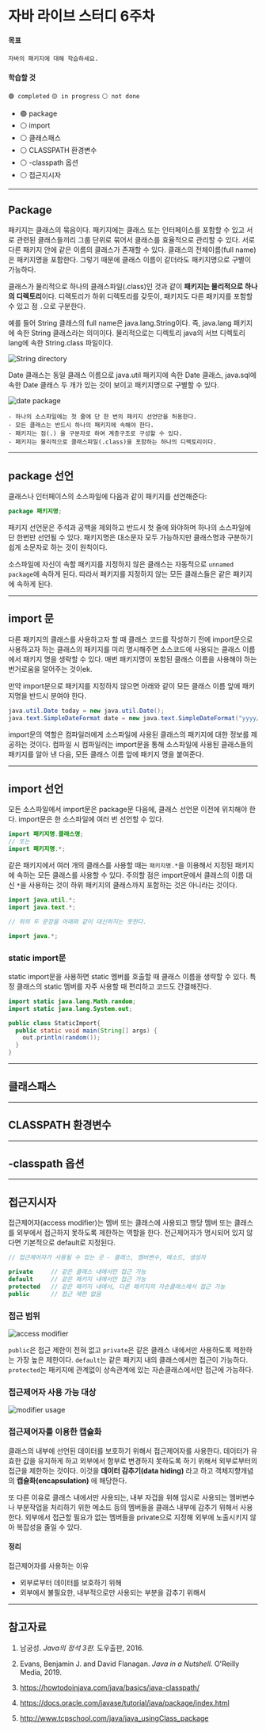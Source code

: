 # 자바 라이브 스터디 6주차

#### 목표

```
자바의 패키지에 대해 학습하세요.
```

#### 학습할 것

`🟢 completed` `🟡 in progress` `⚪ not done`

- 🟢 package
- ⚪ import
- ⚪ 클래스패스
- ⚪ CLASSPATH 환경변수
- ⚪ -classpath 옵션
- ⚪ 접근지시자

---

## Package

패키지는 클래스의 묶음이다. 패키지에는 클래스 또는 인터페이스를 포함할 수 있고 서로 관련된 클래스들끼리 그룹 단위로 묶어서 클래스를 효율적으로 관리할 수 있다. 서로 다른 패키지 안에 같은 이름의 클래스가 존재할 수 있다. 클래스의 전체이름(full name)은 패키지명을 포함한다. 그렇기 때문에 클래스 이름이 같더라도 패키지명으로 구별이 가능하다. 

클래스가 물리적으로 하나의 클래스파일(.class)인 것과 같이 **패키지는 물리적으로 하나의 디렉토리**이다. 디렉토리가 하위 디렉토리를 갖듯이, 패키지도 다른 패키지를 포함할 수 있고 점 `.`으로 구분한다.

예를 들어 String 클래스의 full name은 java.lang.String이다. 즉, java.lang 패키지에 속한 String 클래스라는 의미이다. 물리적으로는 디렉토리 java의 서브 디렉토리 lang에 속한 String.class 파일이다. 

![String directory](img/week7/string_dir.png)

Date 클래스는 동일 클래스 이름으로 java.util 패키지에 속한 Date 클래스, java.sql에 속한 Date 클래스 두 개가 있는 것이 보이고 패키지명으로 구별할 수 있다.

![date package](img/week7/date_pkg.png)

```
- 하나의 소스파일에는 첫 줄에 단 한 번의 패키지 선언만을 허용한다.
- 모든 클래스는 반드시 하나의 패키지에 속해야 한다.
- 패키지는 점(.) 을 구분자로 하여 계층구조로 구성할 수 있다.
- 패키지는 물리적으로 클래스파일(.class)을 포함하는 하나의 디렉토리이다.
```

---

## package 선언

클래스나 인터페이스의 소스파일에 다음과 같이 패키지를 선언해준다:

```java
package 패키지명;
```

패키지 선언문은 주석과 공백을 제외하고 반드시 첫 줄에 와야하며 하나의 소스파일에 단 한번만 선언될 수 있다. 패키지명은 대소문자 모두 가능하지만 클래스명과 구분하기 쉽게 소문자로 하는 것이 원칙이다.

소스파일에 자신이 속할 패키지를 지정하지 않은 클래스는 자동적으로 `unnamed package`에 속하게 된다. 따라서 패키지를 지정하지 않는 모든 클래스들은 같은 패키지에 속하게 된다.

---

## import 문

다른 패키지의 클래스를 사용하고자 할 때 클래스 코드를 작성하기 전에 import문으로 사용하고자 하는 클래스의 패키지를 미리 명시해주면 소스코드에 사용되는 클래스 이름에서 패키지 명을 생략할 수 있다. 매번 패키지명이 포함된 클래스 이름을 사용해야 하는 번거로움을 덜어주는 것이ek.

만약 import문으로 패키지를 지정하지 않으면 아래와 같이 모든 클래스 이름 앞에 패키지명을 반드시 분여야 한다.

```java
java.util.Date today = new java.util.Date();
java.text.SimpleDateFormat date = new java.text.SimpleDateFormat("yyyy/MM/dd");
```

import문의 역할은 컴파일러에게 소스파일에 사용된 클래스의 패키지에 대한 정보를 제공하는 것이다. 컴파일 시 컴파일러는 import문을 통해 소스파일에 사용된 클래스들의 패키지를 알아 낸 다음, 모든 클래스 이름 앞에 패키지 명을 붙여준다.

---

## import 선언

모든 소스파일에서 import문은 package문 다음에, 클래스 선언문 이전에 위치해야 한다. import문은 한 소스파일에 여러 번 선언할 수 있다. 

```java
import 패키지명.클래스명;
// 또는
import 패키지명.*;
```

같은 패키지에서 여러 개의 클래스를 사용할 때는 `패키지명.*`을 이용해서 지정된 패키지에 속하는 모든 클래스를 사용할 수 있다. 주의할 점은 import문에서 클래스의 이름 대신 `*`을 사용하는 것이 하위 패키지의 클래스까지 포함하는 것은 아니라는 것이다.

```java
import java.util.*;
import java.text.*;

// 위의 두 문장을 아래와 같이 대신하지는 못한다.

import java.*;
```

### static import문

static import문을 사용하면 static 멤버를 호출할 때 클래스 이름을 생략할 수 있다. 특정 클래스의 static 멤버를 자주 사용할 때 편리하고 코드도 간결해진다.

```java
import static java.lang.Math.random;
import static java.lang.System.out;

public class StaticImport{
  public static void main(String[] args) {
    out.println(random());
  }
}
```

---

## 클래스패스



---

## CLASSPATH 환경변수

---

## -classpath 옵션

---

## 접근지시자

접근제어자(access modifier)는 멤버 또는 클래스에 사용되고 행당 멤버 또는 클래스를 외부에서 접근하지 못하도록 제한하는 역할을 한다. 전근제어자가 명시되어 있지 않다면 기본적으로 default로 지정된다.

```java
// 접근제어자가 사용될 수 있는 곳 - 클래스, 멤버변수, 메소드, 생성자

private     // 같은 클래스 내에서만 접근 가능
default     // 같은 패키지 내에서만 접근 가능
protected   // 같은 패키지 내에서, 다른 패키지의 자손클래스에서 접근 가능
public      // 접근 제한 없음
```

### 접근 범위 

![access modifier](img/week7/access-modifier.png)

`public`은 접근 제한이 전혀 없고 `private`은 같은 클래스 내에서만 사용하도록 제한하는 가장 높은 제한이다. `default`는 같은 패키지 내의 클래스에서만 접근이 가능하다. `protected`는 패키지에 관계없이 상속관계에 있는 자손클래스에서만 접근에 가능하다.

### 접근제어자 사용 가능 대상

![modifier usage](img/week7/modifier-usage.png)

### 접근제어자를 이용한 캡슐화

클래스의 내부에 선언된 데이터를 보호하기 위해서 접근제어자를 사용한다. 데이터가 유효한 값을 유지하게 하고 외부에서 함부로 변경하지 못하도록 하기 위해서 외부로부터의 접근을 제한하는 것이다. 이것을 **데이터 감추기(data hiding)** 라고 하고 객체지향개념의 **캡슐화(encapsulation)** 에 해당한다.

또 다른 이유로 클래스 내에서만 사용되는, 내부 자겁을 위해 임시로 사용되는 멤버변수나 부분작업을 처리하기 위한 메소드 등의 멤버들을 클래스 내부에 감추기 위해서 사용한다. 외부에서 접근할 필요가 없는 멤버들을 private으로 지정해 외부에 노출시키지 않아 복잡성을 줄일 수 있다.

#### 정리

접근제어자를 사용하는 이유

- 외부로부터 데이터를 보호하기 위해
- 외부에서 불필요한, 내부적으로만 사용되는 부분을 감추기 위해서

---

## 참고자료

1. 남궁성. *Java의 정석 3판.* 도우출판, 2016.

2. Evans, Benjamin J. and David Flanagan. *Java in a Nutshell.* O'Reilly Media, 2019.

3. https://howtodoinjava.com/java/basics/java-classpath/

4. https://docs.oracle.com/javase/tutorial/java/package/index.html

5. http://www.tcpschool.com/java/java_usingClass_package